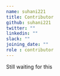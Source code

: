 ```yaml
---
name: suhani221
title: Contributor
github: suhani221
twitter: ""
linkedin: ""
slack: ""
joining_date: ""
role : contributor
---
```


Still waiting for this
